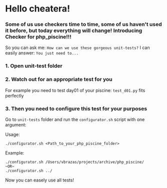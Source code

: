 # Hello cheatera!
### **Some of us use checkers time to time, some of us haven't used it before, but today everything will change! Introducing Checker for php_piscine!!!**

So you can ask me: `How can we use these gorgeous unit-tests?` I can easily answer: `You just need to...`

### 1. Open unit-test folder

### 2. Watch out for an appropriate test for you

For example you need to test day01 of your piscine: `test_d01.py` fits perfectly

### 3. Then you need to configure this test for your purposes

Go to `unit-tests` folder and run the `configurator.sh` script with one argument:

Usage:

	./configurator.sh <Path_to_your_php_piscine_folder>

Example:

	./configurator.sh /Users/vbrazas/projects/archive/php_piscine/
	~OR~
	./configurator.sh ../

Now you can easely use all tests!
